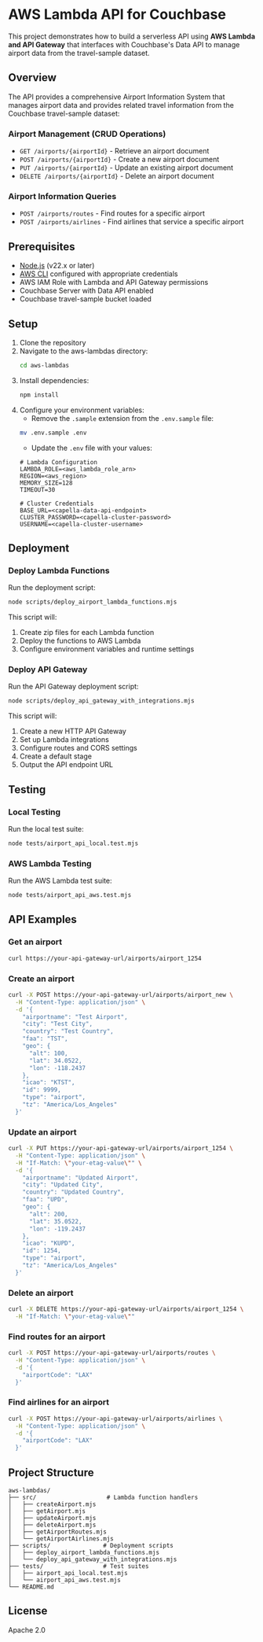 # AWS Lambda API for Couchbase

This project demonstrates how to build a serverless API using **AWS Lambda and API Gateway** that interfaces with Couchbase's Data API to manage airport data from the travel-sample dataset.

## Overview

The API provides a comprehensive Airport Information System that manages airport data and provides related travel information from the Couchbase travel-sample dataset:

### Airport Management (CRUD Operations)
- `GET /airports/{airportId}` - Retrieve an airport document
- `POST /airports/{airportId}` - Create a new airport document
- `PUT /airports/{airportId}` - Update an existing airport document
- `DELETE /airports/{airportId}` - Delete an airport document

### Airport Information Queries
- `POST /airports/routes` - Find routes for a specific airport
- `POST /airports/airlines` - Find airlines that service a specific airport

## Prerequisites

- [Node.js](https://nodejs.org/) (v22.x or later)
- [AWS CLI](https://aws.amazon.com/cli/) configured with appropriate credentials
- AWS IAM Role with Lambda and API Gateway permissions
- Couchbase Server with Data API enabled
- Couchbase travel-sample bucket loaded

## Setup

1. Clone the repository
2. Navigate to the aws-lambdas directory:
    ```bash
    cd aws-lambdas
    ```
3. Install dependencies:
    ```bash
    npm install
    ```
4. Configure your environment variables:
   - Remove the `.sample` extension from the `.env.sample` file:
   ```bash
   mv .env.sample .env
   ```
   - Update the `.env` file with your values:
   ```
   # Lambda Configuration
   LAMBDA_ROLE=<aws_lambda_role_arn>
   REGION=<aws_region>
   MEMORY_SIZE=128
   TIMEOUT=30

   # Cluster Credentials
   BASE_URL=<capella-data-api-endpoint>
   CLUSTER_PASSWORD=<capella-cluster-password>
   USERNAME=<capella-cluster-username>
   ```

## Deployment

### Deploy Lambda Functions

Run the deployment script:
```bash
node scripts/deploy_airport_lambda_functions.mjs
```

This script will:
1. Create zip files for each Lambda function
2. Deploy the functions to AWS Lambda
3. Configure environment variables and runtime settings

### Deploy API Gateway

Run the API Gateway deployment script:
```bash
node scripts/deploy_api_gateway_with_integrations.mjs
```

This script will:
1. Create a new HTTP API Gateway
2. Set up Lambda integrations
3. Configure routes and CORS settings
4. Create a default stage
5. Output the API endpoint URL

## Testing

### Local Testing

Run the local test suite:
```bash
node tests/airport_api_local.test.mjs
```

### AWS Lambda Testing

Run the AWS Lambda test suite:
```bash
node tests/airport_api_aws.test.mjs
```

## API Examples

### Get an airport
```bash
curl https://your-api-gateway-url/airports/airport_1254
```

### Create an airport
```bash
curl -X POST https://your-api-gateway-url/airports/airport_new \
  -H "Content-Type: application/json" \
  -d '{
    "airportname": "Test Airport",
    "city": "Test City",
    "country": "Test Country",
    "faa": "TST",
    "geo": {
      "alt": 100,
      "lat": 34.0522,
      "lon": -118.2437
    },
    "icao": "KTST",
    "id": 9999,
    "type": "airport",
    "tz": "America/Los_Angeles"
  }'
```

### Update an airport
```bash
curl -X PUT https://your-api-gateway-url/airports/airport_1254 \
  -H "Content-Type: application/json" \
  -H "If-Match: \"your-etag-value\"" \
  -d '{
    "airportname": "Updated Airport",
    "city": "Updated City",
    "country": "Updated Country",
    "faa": "UPD",
    "geo": {
      "alt": 200,
      "lat": 35.0522,
      "lon": -119.2437
    },
    "icao": "KUPD",
    "id": 1254,
    "type": "airport",
    "tz": "America/Los_Angeles"
  }'
```

### Delete an airport
```bash
curl -X DELETE https://your-api-gateway-url/airports/airport_1254 \
  -H "If-Match: \"your-etag-value\""
```

### Find routes for an airport
```bash
curl -X POST https://your-api-gateway-url/airports/routes \
  -H "Content-Type: application/json" \
  -d '{
    "airportCode": "LAX"
  }'
```

### Find airlines for an airport
```bash
curl -X POST https://your-api-gateway-url/airports/airlines \
  -H "Content-Type: application/json" \
  -d '{
    "airportCode": "LAX"
  }'
```

## Project Structure

```
aws-lambdas/
├── src/                    # Lambda function handlers
│   ├── createAirport.mjs
│   ├── getAirport.mjs
│   ├── updateAirport.mjs
│   ├── deleteAirport.mjs
│   ├── getAirportRoutes.mjs
│   └── getAirportAirlines.mjs
├── scripts/               # Deployment scripts
│   ├── deploy_airport_lambda_functions.mjs
│   └── deploy_api_gateway_with_integrations.mjs
├── tests/                 # Test suites
│   ├── airport_api_local.test.mjs
│   └── airport_api_aws.test.mjs
└── README.md
```

## License

Apache 2.0
